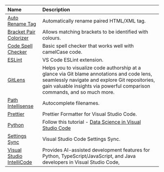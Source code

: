 | Name | Description |
| :--- | :--- |
| [Auto Rename Tag](https://marketplace.visualstudio.com/items?itemName=formulahendry.auto-rename-tag) | Automatically rename paired HTML/XML tag. |
| [Bracket Pair Colorizer](https://marketplace.visualstudio.com/items?itemName=CoenraadS.bracket-pair-colorizer) | Allows matching brackets to be identified with colours. |
| [Code Spell Checker](https://marketplace.visualstudio.com/items?itemName=streetsidesoftware.code-spell-checker) | Basic spell checker that works well with camelCase code. |
| [ESLint](https://marketplace.visualstudio.com/items?itemName=dbaeumer.vscode-eslint) | VS Code ESLint extension. |
| [GitLens](https://marketplace.visualstudio.com/items?itemName=eamodio.gitlens) | Helps you to visualize code authorship at a glance via Git blame annotations and code lens, seamlessly navigate and explore Git repositories, gain valuable insights via powerful comparison commands, and so much more. |
| [Path Intellisense](https://marketplace.visualstudio.com/items?itemName=christian-kohler.path-intellisense) | Autocomplete filenames. |
| [Prettier](https://marketplace.visualstudio.com/items?itemName=esbenp.prettier-vscode) | Prettier Formatter for Visual Studio Code. | 
| [Python](https://marketplace.visualstudio.com/items?itemName=ms-python.python) | Follow this tutorial - [Data Science in Visual Studio Code](https://code.visualstudio.com/docs/python/data-science-tutorial) |
| [Settings Sync](https://marketplace.visualstudio.com/items?itemName=Shan.code-settings-sync) | Visual Studio Code Settings Sync. |
| [Visual Studio IntelliCode](https://marketplace.visualstudio.com/items?itemName=VisualStudioExptTeam.vscodeintellicode) | Provides AI-assisted development features for Python, TypeScript/JavaScript, and Java developers in Visual Studio Code, |